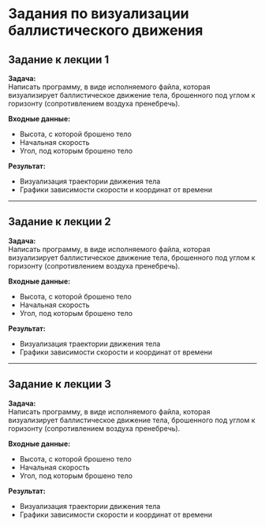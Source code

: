 # Задания по визуализации баллистического движения

## Задание к лекции 1

**Задача:**  
Написать программу, в виде исполняемого файла, которая визуализирует баллистическое движение тела, брошенного под углом к горизонту (сопротивлением воздуха пренебречь).

**Входные данные:**  
- Высота, с которой брошено тело
- Начальная скорость
- Угол, под которым брошено тело

**Результат:**  
- Визуализация траектории движения тела
- Графики зависимости скорости и координат от времени

---

## Задание к лекции 2

**Задача:**  
Написать программу, в виде исполняемого файла, которая визуализирует баллистическое движение тела, брошенного под углом к горизонту (сопротивлением воздуха пренебречь).

**Входные данные:**  
- Высота, с которой брошено тело
- Начальная скорость
- Угол, под которым брошено тело

**Результат:**  
- Визуализация траектории движения тела
- Графики зависимости скорости и координат от времени

---

## Задание к лекции 3

**Задача:**  
Написать программу, в виде исполняемого файла, которая визуализирует баллистическое движение тела, брошенного под углом к горизонту (сопротивлением воздуха пренебречь).

**Входные данные:**  
- Высота, с которой брошено тело
- Начальная скорость
- Угол, под которым брошено тело

**Результат:**  
- Визуализация траектории движения тела
- Графики зависимости скорости и координат от времени
